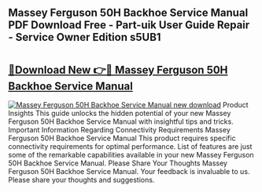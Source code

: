 ## Massey Ferguson 50H Backhoe Service Manual PDF Download Free - Part-uik User Guide Repair - Service Owner Edition s5UB1

# <h2><a href="http://bc47699.oget.top/?id=Massey+Ferguson+50H+Backhoe+Service+Manual">🔗Download New 👉🔴 Massey Ferguson 50H Backhoe Service Manual</a></h2>

[![Massey Ferguson 50H Backhoe Service Manual new download](https://i.imgur.com/5g1atiW.png)](http://bc47699.oget.top/?id=Massey+Ferguson+50H+Backhoe+Service+Manual)
Product Insights This guide unlocks the hidden potential of your new Massey Ferguson 50H Backhoe Service Manual with insightful tips and tricks. Important Information Regarding Connectivity Requirements Massey Ferguson 50H Backhoe Service Manual This product requires specific connectivity requirements for optimal performance. List of features are just some of the remarkable capabilities available in your new Massey Ferguson 50H Backhoe Service Manual. Please Share Your Thoughts Massey Ferguson 50H Backhoe Service Manual. Your feedback is invaluable to us. Please share your thoughts and suggestions.
